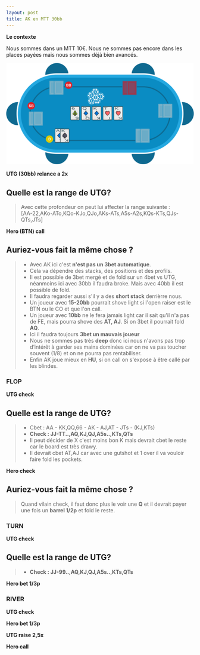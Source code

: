 ```yaml
---
layout: post
title: AK en MTT 30bb
---
```

**Le contexte**

Nous sommes dans un MTT 10€.
Nous ne sommes pas encore dans les places payées mais nous sommes déjà bien avancés.

![](../img/spots/2018-10-18-spot-1-AK.png)

**UTG (30bb) relance a 2x**

## Quelle est la range de UTG?

> Avec cette profondeur on peut lui affecter la range suivante :<br/>
> [AA-22,AKo-ATo,KQo-KJo,QJo,AKs-ATs,A5s-A2s,KQs-KTs,QJs-QTs,JTs]

**Hero (BTN) call**

## Auriez-vous fait la même chose ?

> - Avec AK ici c'est **n'est pas un 3bet automatique**.
> - Cela va dépendre des stacks, des positions et des profils.
> - Il est possible de 3bet mergé et de fold sur un 4bet vs UTG, néanmoins ici avec 30bb il faudra broke. Mais avec 40bb il est possible de fold.
> - Il faudra regarder aussi s'il y a des **short stack** derrièrre nous.
> - Un joueur avec **15-20bb** pourrait shove light si l'open raiser est le BTN ou le CO et que l'on call.
> - Un joueur avec **10bb** ne le fera jamais light car il sait qu'il n'a pas de FE, mais pourra shove des **AT, AJ**. Si on 3bet il pourrait fold **AQ**.
> - Ici il faudra toujours **3bet un mauvais joueur**
> - Nous ne sommes pas très **deep** donc ici nous n'avons pas trop d’intérêt à garder ses mains dominées car on ne va pas toucher souvent (1/8) et on ne pourra pas rentabiliser.
> - Enfin AK joue mieux en **HU**, si on call on s'expose à être callé par les blindes.

### FLOP

**UTG check**

## Quelle est la range de UTG?

> - Cbet : AA - KK,QQ,66 - AK - AJ,AT - JTs - (KJ,KTs)
> - **Check : JJ-TT..,AQ,KJ,QJ,A5s..,KTs,QTs**
> - Il peut décider de X c'est moins bon K mais devrait cbet le reste car le board est très drawy.
> - Il devrait cbet AT,AJ car avec une gutshot et 1 over il va vouloir faire fold les pockets.

**Hero check**

## Auriez-vous fait la même chose ?

> Quand vilain check, il faut donc plus le voir une **Q** et il devrait payer une fois un **barrel 1/2p** et fold le reste.

### TURN

**UTG check**

## Quelle est la range de UTG?

> - **Check : JJ-99..,AQ,KJ,QJ,A5s..,KTs,QTs**

**Hero bet 1/3p**

### RIVER

**UTG check**

**Hero bet 1/3p**

**UTG raise 2,5x**

**Hero call**

<!--stackedit_data:
eyJoaXN0b3J5IjpbLTg5Njc1NzU4OCwyMDAyOTgzOTU5LC0xNT
E5ODA3NzQsLTMyOTI5MDg0MSwtNDAyMDg2OTI3LC0xNDU0OTEy
MzU0LDE1NzUwNjA0NDUsLTE1MTg5NDYzNTQsLTEwNTAyMTg1Nz
gsMjA5NzQ3OTk4NCwxMjQwOTE1NDk5XX0=
-->